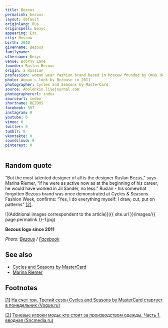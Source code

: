 ```yaml
---
title: Bezous
permalink: bezous
layout: default
originlang: Rus.
originspell: Безус
appearing: Est.
city: Moscow
birth: 2010
givenname: Bezous
familyname:
othername: Безус
venue: Bobrov Lane
founder: Ruslan Bezous
origin: a Russian
profession: woman wear fashion brand based in Moscow founded by Omsk designer Ruslan Bezous
photo: Woman's look by Bezouse in 2011
photographer: Cycles and Seasons by MasterCard
source: Abolenkin.livejournal.com
photographerurl: index
sourceurl: index
shortname: BEZOUS
facebook: 597
instagram: 0
youtube: 0
vimeo: 0
twitter: 0
tumblr: 0
vkontakte: 0
soundcloud: 0
pinterest: 0
---
```

## Random quote

“But the most talented designer of all is the designer Ruslan Bezus,” says Marina Riemer, “if he were as active now as at the beginning of his career, he would have worked in Jil Sander, no less.” Ruslan - his somewhat forgotten Bezous brand was once demonstrated at Cycles & Seasons Fashion Week, confirms: “Yes, I do everything myself: I draw, cut, put on patterns” <span id="a2">[\[2\]](#f2)</span>.

![(Additional images correspondent to the article)]({{ site.url }}/images/{{ page.permalink }}-1.jpg)

**Bezous logo since 2011**

*Photo: [Bezous](index) / [Facebook](index)*

## See also

+ [Cycles and Seasons by MasterCard](index)
+ [Marina Riemer](index)


## Footnotes

[[1]](#a1) <span id="f1"></span> [На счет три. Третий сезон Cycles and Seasons by MasterCard стартует в понедельник (Vogue.ru)](https://www.vogue.ru/search/bezous/)

[[2]](#a2) <span id="f2"></span> [Теневые игроки моды: кто стоит за производством одежды. Часть 1, вводная (Sncmedia.ru)](http://www.sncmedia.ru/fashion/tenevye-igroki-mody-kto-stoit-za-proizvodstvom-odezhdy-chast-1-vvodnaya/)
